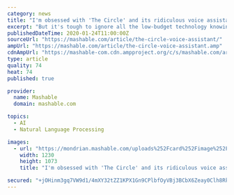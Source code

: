 ```yaml
---
category: news
title: "I'm obsessed with 'The Circle' and its ridiculous voice assistant"
excerpt: "But it's tough to ignore all the low-budget technology knowing that it's possible to up to ante. Do I expect Netflix to come back in Season 2 with voice recognition? Absolutely not. However, I do hope they find ways to make it less obvious that there is a literal human sitting in some production room trying to transcribe all the messages as ..."
publishedDateTime: 2020-01-24T11:00:00Z
sourceUrl: "https://mashable.com/article/the-circle-voice-assistant/"
ampUrl: "https://mashable.com/article/the-circle-voice-assistant.amp"
cdnAmpUrl: "https://mashable-com.cdn.ampproject.org/c/s/mashable.com/article/the-circle-voice-assistant.amp"
type: article
quality: 74
heat: 74
published: true

provider:
  name: Mashable
  domain: mashable.com

topics:
  - AI
  - Natural Language Processing

images:
  - url: "https://mondrian.mashable.com/uploads%252Fcard%252Fimage%252F1163038%252F410aca9b-e5be-43f7-9ccd-52aa90c0bcd3.png%252Foriginal.png?signature=sjYMcDOANq8SkYAN9zv9QCyMZjM=&source=https%3A%2F%2Fblueprint-api-production.s3.amazonaws.com"
    width: 1230
    height: 1073
    title: "I'm obsessed with 'The Circle' and its ridiculous voice assistant"

secured: "+jOHinm3gq7VW9d1/4mXY32tZZ1KPX1Gn9CPlbfOyVBj3BCbX6Zeay0Clh8RkyWc2QT2PBdgR4qPZEV3zMaLogEK5hEpLpUd6RpYZQVsRnP64Zz1L2D9LJ9YFLQgra1RKsM7lsE0mxawWxTE038RZ/ogvTlUWfm7LLUYzlqXYwkg0zOBy2je1c/XaFMYaAz6WRj7klleKbMOUyuRMb7bws9nxslyOC3twZ3T7e+DevtfyzlAPRAjUcH98thu520beAq5kur9TWU13+bJD/98uzE6vnt1mFyBMHHitL8p7jtfMmMa1wSAdrCKLSS4NRtz91FNKOAfgtQnUsVhTzlIKEApaO36OVwi6UaudYVBg0c+NdBnz1iluaoy6UcZlozyIHlu5clKc+1C8aDcxnn3SRfqVmSWBu65BpYjFiP2j1hzNunadUfCU+z6NLb3BhOlmEBE8biI2FZA1s7o5YKcsR9OT20JfKY7s+//eJ2r/IY=;3BiLEI/mi6vAmR4QeNKtFg=="
---
```


